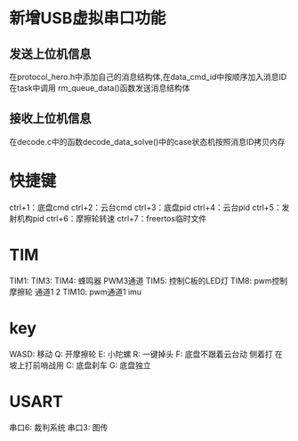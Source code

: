 # 新增USB虚拟串口功能
## 发送上位机信息
在protocol_hero.h中添加自己的消息结构体,在data_cmd_id中按顺序加入消息ID
在task中调用 rm_queue_data()函数发送消息结构体
## 接收上位机信息
在decode.c中的函数decode_data_solve()中的case状态机按照消息ID拷贝内存

# 快捷键

ctrl+1：底盘cmd
ctrl+2：云台cmd
ctrl+3：底盘pid
ctrl+4：云台pid
ctrl+5：发射机构pid
ctrl+6：摩擦轮转速
ctrl+7：freertos临时文件

# TIM
TIM1: 
TIM3: 
TIM4: 蜂鸣器 PWM3通道
TIM5: 控制C板的LED灯
TIM8: pwm控制摩擦轮 通道1 2
TIM10: pwm通道1 imu

# key
WASD: 移动
Q: 开摩擦轮
E: 小陀螺
R: 一键掉头
F: 底盘不跟着云台动  侧着打  在坡上打前哨战用
C: 底盘刹车
G: 底盘独立

# USART
串口6: 裁判系统
串口3: 图传